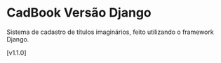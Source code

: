 # CadBook Versão Django

Sistema de cadastro de títulos imaginários, feito utilizando o framework Django.

[v1.1.0]
